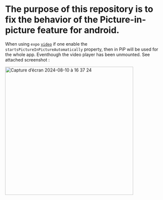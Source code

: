 # The purpose of this repository is to fix the behavior of the Picture-in-picture feature for android.

When using `expo` [`video`](https://docs.expo.dev/versions/latest/sdk/video/) if one enable the `startsPictureInPictureAutomatically` property, then in PiP will be used for the whole app. Eventhough the video player has been unmounted. See attached screenshot :

<img width="413" alt="Capture d’écran 2024-08-10 à 16 37 24" src="https://github.com/user-attachments/assets/5dfe6eb8-d6ec-47f1-8f14-b255af7a9ab2">

